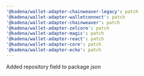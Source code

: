 ```yaml
---
'@kadena/wallet-adapter-chainweaver-legacy': patch
'@kadena/wallet-adapter-walletconnect': patch
'@kadena/wallet-adapter-chainweaver': patch
'@kadena/wallet-adapter-zelcore': patch
'@kadena/wallet-adapter-magic': patch
'@kadena/wallet-adapter-react': patch
'@kadena/wallet-adapter-core': patch
'@kadena/wallet-adapter-ecko': patch
---
```


Added repository field to package json

